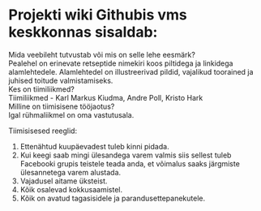 
# Projekti wiki Githubis vms keskkonnas sisaldab:

Mida veebileht tutvustab või mis on selle lehe eesmärk?\
Pealehel on erinevate retseptide nimekiri koos piltidega ja linkidega alamlehtedele. Alamlehtedel on illustreerivad pildid, vajalikud toorained ja juhised toitude valmistamiseks.\
Kes on tiimiliikmed?\
Tiimiliikmed - Karl Markus Kiudma, Andre Poll, Kristo Hark\
Milline on tiimisisene tööjaotus?\
Igal rühmaliikmel on oma vastutusala.

Tiimisisesed reeglid:
1. Ettenähtud kuupäevadest tuleb kinni pidada. 
2. Kui keegi saab mingi ülesandega varem valmis siis sellest tuleb Facebooki grupis teistele teada anda, et võimalus saaks järgmiste ülesannetega varem alustada.
3. Vajadusel aitame üksteist. 
4. Kõik osalevad kokkusaamistel. 
5. Kõik on avatud tagasisidele ja parandusettepanekutele.
